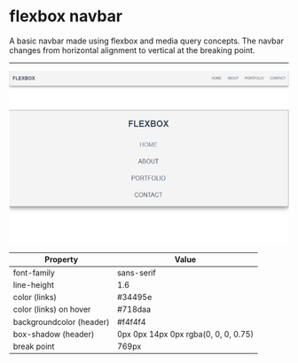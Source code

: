 # flexbox navbar

A basic navbar made using flexbox and media query concepts. The navbar changes from horizontal alignment to vertical at the breaking point.

<hr />

![Horizontal Navbar](./navbar-horizontal.jpg)
![Vertical Navbar](./navbar-vertical.jpg)

| Property                 | Value                                |
| ------------------------ | ------------------------------------ |
| font-family              | sans-serif                           |
| line-height              | 1.6                                  |
| color (links)            | #34495e                              |
| color (links) on hover   | #718daa                              |
| backgroundcolor (header) | #f4f4f4                              |
| box-shadow (header)      | 0px 0px 14px 0px rgba(0, 0, 0, 0.75) |
| break point              | 769px                                |